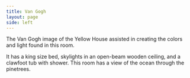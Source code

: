 ```yaml
---
title: Van Gogh
layout: page
side: left
---
```


The Van Gogh image of the Yellow House assisted in creating the colors and light found in this room.

It has a king size bed, skylights in an open-beam wooden ceiling, and a clawfoot tub with shower. This room has a view of the ocean through the pinetrees.
